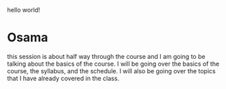 hello world!
<h1>
Osama
</h1>
this session is about half way through the course and I am going to be talking about the basics of the course. I will be going over the basics of the course, the syllabus, and the schedule. I will also be going over the topics that I have already covered in the class.

